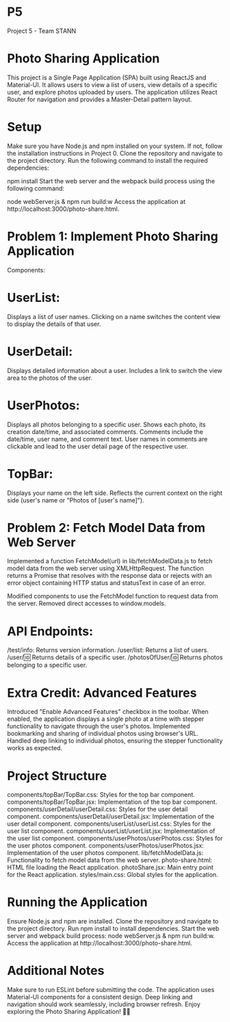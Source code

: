 # P5
Project 5 - Team STANN
# Photo Sharing Application
This project is a Single Page Application (SPA) built using ReactJS and Material-UI. It allows users to view a list of users, view details of a specific user, and explore photos uploaded by users. The application utilizes React Router for navigation and provides a Master-Detail pattern layout.
# Setup
Make sure you have Node.js and npm installed on your system. If not, follow the installation instructions in Project 0. Clone the repository and navigate to the project directory. Run the following command to install the required dependencies:

npm install
Start the web server and the webpack build process using the following command:


node webServer.js & npm run build:w
Access the application at http://localhost:3000/photo-share.html.

# Problem 1: Implement Photo Sharing Application
Components:
# UserList:
Displays a list of user names.
Clicking on a name switches the content view to display the details of that user.
# UserDetail:
Displays detailed information about a user.
Includes a link to switch the view area to the photos of the user.
# UserPhotos:
Displays all photos belonging to a specific user.
Shows each photo, its creation date/time, and associated comments.
Comments include the date/time, user name, and comment text.
User names in comments are clickable and lead to the user detail page of the respective user.
# TopBar:
Displays your name on the left side.
Reflects the current context on the right side (user's name or "Photos of [user's name]").
# Problem 2: Fetch Model Data from Web Server
Implemented a function FetchModel(url) in lib/fetchModelData.js to fetch model data from the web server using XMLHttpRequest. The function returns a Promise that resolves with the response data or rejects with an error object containing HTTP status and statusText in case of an error.

Modified components to use the FetchModel function to request data from the server. Removed direct accesses to window.models.

# API Endpoints:
/test/info: Returns version information.
/user/list: Returns a list of users.
/user/:id: Returns details of a specific user.
/photosOfUser/:id: Returns photos belonging to a specific user.
# Extra Credit: Advanced Features
Introduced "Enable Advanced Features" checkbox in the toolbar.
When enabled, the application displays a single photo at a time with stepper functionality to navigate through the user's photos.
Implemented bookmarking and sharing of individual photos using browser's URL.
Handled deep linking to individual photos, ensuring the stepper functionality works as expected.
# Project Structure
components/topBar/TopBar.css: Styles for the top bar component.
components/topBar/TopBar.jsx: Implementation of the top bar component.
components/userDetail/userDetail.css: Styles for the user detail component.
components/userDetail/userDetail.jsx: Implementation of the user detail component.
components/userList/userList.css: Styles for the user list component.
components/userList/userList.jsx: Implementation of the user list component.
components/userPhotos/userPhotos.css: Styles for the user photos component.
components/userPhotos/userPhotos.jsx: Implementation of the user photos component.
lib/fetchModelData.js: Functionality to fetch model data from the web server.
photo-share.html: HTML file loading the React application.
photoShare.jsx: Main entry point for the React application.
styles/main.css: Global styles for the application.
# Running the Application
Ensure Node.js and npm are installed.
Clone the repository and navigate to the project directory.
Run npm install to install dependencies.
Start the web server and webpack build process: node webServer.js & npm run build:w.
Access the application at http://localhost:3000/photo-share.html.
# Additional Notes
Make sure to run ESLint before submitting the code.
The application uses Material-UI components for a consistent design.
Deep linking and navigation should work seamlessly, including browser refresh.
Enjoy exploring the Photo Sharing Application! 📸✨
